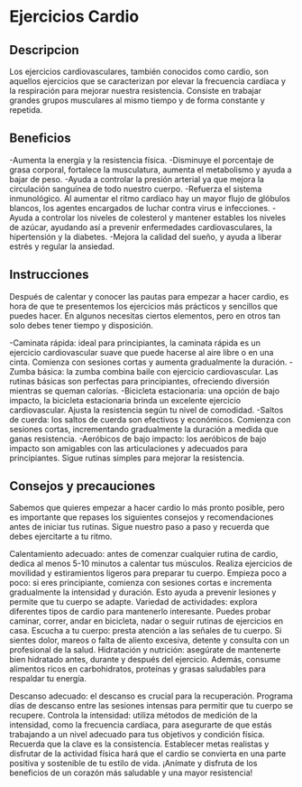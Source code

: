 # Ejercicios Cardio

## Descripcion

Los ejercicios cardiovasculares, también conocidos como cardio, son aquellos ejercicios que se caracterizan por elevar la frecuencia cardíaca y la respiración para mejorar nuestra resistencia. Consiste en trabajar grandes grupos musculares al mismo tiempo y de forma constante y repetida.

## Beneficios

-Aumenta la energía y la resistencia física.
-Disminuye el porcentaje de grasa corporal, fortalece la musculatura, aumenta el metabolismo y ayuda a bajar de peso.
-Ayuda a controlar la presión arterial ya que mejora la circulación sanguínea de todo nuestro cuerpo.
-Refuerza el sistema inmunológico. Al aumentar el ritmo cardíaco hay un mayor flujo de glóbulos blancos, los agentes encargados de luchar contra virus e infecciones.
-Ayuda a controlar los niveles de colesterol y mantener estables los niveles de azúcar, ayudando así a prevenir enfermedades cardiovasculares, la hipertensión y la diabetes.
-Mejora la calidad del sueño, y ayuda a liberar estrés y regular la ansiedad.

## Instrucciones 

Después de calentar y conocer las pautas para empezar a hacer cardio, es hora de que te presentemos los ejercicios más prácticos y sencillos que puedes hacer. En algunos necesitas ciertos elementos, pero en otros tan solo debes tener tiempo y disposición.  

-Caminata rápida: ideal para principiantes, la caminata rápida es un ejercicio cardiovascular suave que puede hacerse al aire libre o en una cinta. Comienza con sesiones cortas y aumenta gradualmente la duración. 
-Zumba básica: la zumba combina baile con ejercicio cardiovascular. Las rutinas básicas son perfectas para principiantes, ofreciendo diversión mientras se queman calorías. 
-Bicicleta estacionaria: una opción de bajo impacto, la bicicleta estacionaria brinda un excelente ejercicio cardiovascular. Ajusta la resistencia según tu nivel de comodidad. 
-Saltos de cuerda: los saltos de cuerda son efectivos y económicos. Comienza con sesiones cortas, incrementando gradualmente la duración a medida que ganas resistencia. 
-Aeróbicos de bajo impacto: los aeróbicos de bajo impacto son amigables con las articulaciones y adecuados para principiantes. Sigue rutinas simples para mejorar la resistencia.

## Consejos y precauciones 

Sabemos que quieres empezar a hacer cardio lo más pronto posible, pero es importante que repases los siguientes consejos y recomendaciones antes de iniciar tus rutinas. Sigue nuestro paso a paso y recuerda que debes ejercitarte a tu ritmo.  

Calentamiento adecuado: antes de comenzar cualquier rutina de cardio, dedica al menos 5-10 minutos a calentar tus músculos. Realiza ejercicios de movilidad y estiramientos ligeros para preparar tu cuerpo. 
Empieza poco a poco: si eres principiante, comienza con sesiones cortas e incrementa gradualmente la intensidad y duración. Esto ayuda a prevenir lesiones y permite que tu cuerpo se adapte. 
Variedad de actividades: explora diferentes tipos de cardio para mantenerlo interesante. Puedes probar caminar, correr, andar en bicicleta, nadar o seguir rutinas de ejercicios en casa. 
Escucha a tu cuerpo: presta atención a las señales de tu cuerpo. Si sientes dolor, mareos o falta de aliento excesiva, detente y consulta con un profesional de la salud. 
Hidratación y nutrición: asegúrate de mantenerte bien hidratado antes, durante y después del ejercicio. Además, consume alimentos ricos en carbohidratos, proteínas y grasas saludables para respaldar tu energía.

Descanso adecuado: el descanso es crucial para la recuperación. Programa días de descanso entre las sesiones intensas para permitir que tu cuerpo se recupere. 
Controla la intensidad: utiliza métodos de medición de la intensidad, como la frecuencia cardíaca, para asegurarte de que estás trabajando a un nivel adecuado para tus objetivos y condición física. 
Recuerda que la clave es la consistencia. Establecer metas realistas y disfrutar de la actividad física hará que el cardio se convierta en una parte positiva y sostenible de tu estilo de vida. ¡Anímate y disfruta de los beneficios de un corazón más saludable y una mayor resistencia! 
